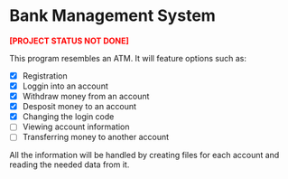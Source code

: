 # Bank Management System

<span style="color:red">**[PROJECT STATUS NOT DONE]**</span>

This program resembles an ATM. It will feature options such as:

- [x] Registration
- [x] Loggin into an account
- [x] Withdraw money from an account
- [x] Desposit money to an account
- [x] Changing the login code
- [ ] Viewing account information
- [ ] Transferring money to another account

All the information will be handled by creating files for each account and reading the needed data from it.
